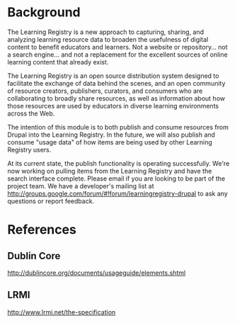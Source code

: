 # Background
The Learning Registry is a new approach to capturing, sharing, and analyzing
learning resource data to broaden the usefulness of digital content to benefit
educators and learners. Not a website or repository… not a search engine…
and not a replacement for the excellent sources of online learning content
that already exist.

The Learning Registry is an open source distribution system designed to
facilitate the exchange of data behind the scenes, and an open community
of resource creators, publishers, curators, and consumers who are
collaborating to broadly share resources, as well as information about how
those resources are used by educators in diverse learning environments
across the Web.

The intention of this module is to both publish and consume resources
from Drupal into the Learning Registry. In the future, we will also publish
and consume "usage data" of how items are being used by other Learning
Registry users.

At its current state, the publish functionality is operating successfully.
We're now working on pulling items from the Learning Registry and have
the search interface complete. Please email if you are looking to be part of
the project team. We have a developer's mailing list at
http://groups.google.com/forum/#!forum/learningregistry-drupal to ask
any questions or report feedback.



# References

## Dublin Core
http://dublincore.org/documents/usageguide/elements.shtml

## LRMI
http://www.lrmi.net/the-specification
